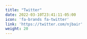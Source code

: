 ```yaml
---
title: "Twitter"
date: 2022-03-10T23:41:11-05:00
icon: 'fa-brands fa-twitter'
link: 'https://twitter.com/njbair'
weight: 20
---
```


